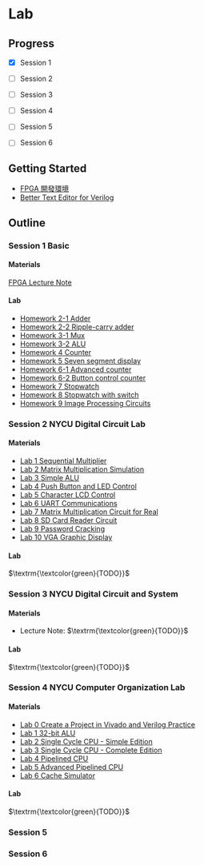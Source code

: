 # Lab 

## Progress 
- [x] Session 1 
- [ ] Session 2 
- [ ] Session 3 
- [ ] Session 4
- [ ] Session 5 
- [ ] Session 6



## Getting Started
- [FPGA 開發環境](https://hackmd.io/@Xaio/HkUUgeISh)
- [Better Text Editor for Verilog ](https://hackmd.io/@Xaio/ryKQ7gIrh)

## Outline

### Session 1 Basic

#### Materials
[FPGA Lecture Note](https://github.com/frankxaio/Seminar/tree/2a0795469a5805c76c9838a2ad727137fe14c912/Sophomore%20Seminar/Session%201/Resource/FPGA_Design)
#### Lab
- [Homework 2-1 Adder](https://github.com/frankxaio/Seminar/tree/9a021d93b0ea4b8a36e7381e541990cf96382d3e/Sophomore%20Seminar/Session%201/Homework%202-1)
- [Homework 2-2 Ripple-carry adder](https://github.com/frankxaio/Seminar/tree/0b9a800da36210a1176e4f6e4ddd0ded224c67d1/Sophomore%20Seminar/Session%201/Homework%202-2) 
- [Homework 3-1 Mux](https://github.com/frankxaio/Seminar/tree/0b9a800da36210a1176e4f6e4ddd0ded224c67d1/Sophomore%20Seminar/Session%201/Homework%203-1)
- [Homework 3-2 ALU](https://github.com/frankxaio/Seminar/tree/0b9a800da36210a1176e4f6e4ddd0ded224c67d1/Sophomore%20Seminar/Session%201/Homework%203-2) 
- [Homework 4 Counter](https://github.com/frankxaio/Seminar/tree/0b9a800da36210a1176e4f6e4ddd0ded224c67d1/Sophomore%20Seminar/Session%201/Homework%204)
- [Homework 5 Seven segment display](https://github.com/frankxaio/Seminar/tree/0b9a800da36210a1176e4f6e4ddd0ded224c67d1/Sophomore%20Seminar/Session%201/Homework%205) 
- [Homework 6-1 Advanced counter](https://github.com/frankxaio/Seminar/tree/0b9a800da36210a1176e4f6e4ddd0ded224c67d1/Sophomore%20Seminar/Session%201/Homework%206-1)
- [Homework 6-2 Button control counter](https://github.com/frankxaio/Seminar/tree/0b9a800da36210a1176e4f6e4ddd0ded224c67d1/Sophomore%20Seminar/Session%201/Homework%206-2) 
- [Homework 7 Stopwatch](https://github.com/frankxaio/Seminar/tree/0b9a800da36210a1176e4f6e4ddd0ded224c67d1/Sophomore%20Seminar/Session%201/Homework%207) 
- [Homework 8 Stopwatch with switch](https://github.com/frankxaio/Seminar/tree/0b9a800da36210a1176e4f6e4ddd0ded224c67d1/Sophomore%20Seminar/Session%201/Homework%208) 
- [Homework 9 Image Processing Circuits ](https://github.com/frankxaio/Seminar/tree/0b9a800da36210a1176e4f6e4ddd0ded224c67d1/Sophomore%20Seminar/Session%201/Homework%209)  


### Session 2 NYCU Digital Circuit Lab 

#### Materials
- [Lab 1 Sequential Multiplier](https://github.com/frankxaio/Seminar/blob/2b49a4bc64c8b2fff2dbe44b4523045d58c669c8/Sophomore%20Seminar/Session%202/Lab%201/DCL_Lab_01.pdf)
- [Lab 2 Matrix Multiplication Simulation](https://github.com/frankxaio/Seminar/blob/2b49a4bc64c8b2fff2dbe44b4523045d58c669c8/Sophomore%20Seminar/Session%202/Lab%202/DCL_Lab_02.pdf)
- [Lab 3 Simple ALU](https://github.com/frankxaio/Seminar/blob/2b49a4bc64c8b2fff2dbe44b4523045d58c669c8/Sophomore%20Seminar/Session%202/Lab%203/DCL_Lab_03.pdf)
- [Lab 4 Push Button and LED Control](https://github.com/frankxaio/Seminar/blob/2b49a4bc64c8b2fff2dbe44b4523045d58c669c8/Sophomore%20Seminar/Session%202/Lab%204/DCL_Lab_04.pdf)
- [Lab 5 Character LCD Control](https://github.com/frankxaio/Seminar/blob/2b49a4bc64c8b2fff2dbe44b4523045d58c669c8/Sophomore%20Seminar/Session%202/Lab%205/DCL_Lab_05.pdf)
- [Lab 6 UART Communications](https://github.com/frankxaio/Seminar/blob/2b49a4bc64c8b2fff2dbe44b4523045d58c669c8/Sophomore%20Seminar/Session%202/Lab%206/DCL_Lab_06.pdf)
- [Lab 7 Matrix Multiplication Circuit for Real](https://github.com/frankxaio/Seminar/blob/2b49a4bc64c8b2fff2dbe44b4523045d58c669c8/Sophomore%20Seminar/Session%202/Lab%207/DCL_Lab_07.pdf)
- [Lab 8 SD Card Reader Circuit](https://github.com/frankxaio/Seminar/blob/2b49a4bc64c8b2fff2dbe44b4523045d58c669c8/Sophomore%20Seminar/Session%202/Lab%208/DCL_Lab_08.pdf)
- [Lab 9 Password Cracking](https://github.com/frankxaio/Seminar/blob/2b49a4bc64c8b2fff2dbe44b4523045d58c669c8/Sophomore%20Seminar/Session%202/Lab%209/DCL_Lab_09.pdf)
- [Lab 10 VGA Graphic Display](https://github.com/frankxaio/Seminar/blob/2b49a4bc64c8b2fff2dbe44b4523045d58c669c8/Sophomore%20Seminar/Session%202/Lab%2010/DCL_Lab_10.pdf)

#### Lab
$\textrm{\textcolor{green}{TODO}}$

### Session 3 NYCU Digital Circuit and System

#### Materials
- Lecture Note: $\textrm{\textcolor{green}{TODO}}$

#### Lab
$\textrm{\textcolor{green}{TODO}}$

### Session 4 NYCU Computer Organization Lab

#### Materials
- [Lab 0 Create a Project in Vivado and Verilog Practice](https://github.com/frankxaio/Seminar/blob/3286c2190f66a00de30766398212e82cf1aab646/Sophomore%20Seminar/Session%204/Lab%200/spec.pdf)
- [Lab 1 32-bit ALU](https://github.com/frankxaio/Seminar/blob/3286c2190f66a00de30766398212e82cf1aab646/Sophomore%20Seminar/Session%204/Lab%201/spec.pdf)
- [Lab 2 Single Cycle CPU - Simple Edition](https://github.com/frankxaio/Seminar/blob/3286c2190f66a00de30766398212e82cf1aab646/Sophomore%20Seminar/Session%204/Lab%202/spec.pdf)
- [Lab 3 Single Cycle CPU - Complete Edition](https://github.com/frankxaio/Seminar/blob/3286c2190f66a00de30766398212e82cf1aab646/Sophomore%20Seminar/Session%204/Lab%203/spec.pdf)
- [Lab 4 Pipelined CPU](https://github.com/frankxaio/Seminar/blob/3286c2190f66a00de30766398212e82cf1aab646/Sophomore%20Seminar/Session%204/Lab%204/spec.pdf)
- [Lab 5 Advanced Pipelined CPU](https://github.com/frankxaio/Seminar/blob/3286c2190f66a00de30766398212e82cf1aab646/Sophomore%20Seminar/Session%204/Lab%205/spec.pdf)
- [Lab 6 Cache Simulator](https://github.com/frankxaio/Seminar/blob/3286c2190f66a00de30766398212e82cf1aab646/Sophomore%20Seminar/Session%204/Lab%206/spec.pdf)

#### Lab
$\textrm{\textcolor{green}{TODO}}$

### Session 5 

### Session 6 


